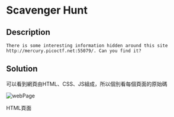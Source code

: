 # Scavenger Hunt

## Description
```There is some interesting information hidden around this site http://mercury.picoctf.net:55079/. Can you find it?```

## Solution
可以看到網頁由HTML、CSS、JS組成，所以個別看每個頁面的原始碼

![webPage](https://github.com/Kuanchiayi/CTF_Writeups/blob/main/Web%20Exploitation/Scavenger%20Hunt/%E8%9E%A2%E5%B9%95%E6%93%B7%E5%8F%96%E7%95%AB%E9%9D%A2%202023-12-25%20165325.png)

HTML頁面
